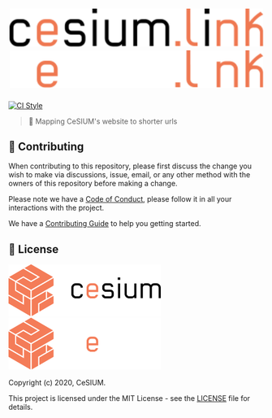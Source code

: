 [contributing]: CONTRIBUTING.md
[code_of_conduct]: CODE_OF_CONDUCT.md
[license]: LICENSE.txt
[ci-style-status]: https://github.com/cesium/cesium.link/actions/workflows/style.yml/badge.svg
[ci-style-workflow]: https://github.com/cesium/cesium.link/actions/workflows/style.yml

<h1 align="center">
  <img src=".github/brand/cesium-link-DARK.svg#gh-light-mode-only" width="500">
  <img src=".github/brand/cesium-link-LIGHT.svg#gh-dark-mode-only" width="500">
</h1>

[![CI Style][ci-style-status]][ci-style-workflow]

> :link: Mapping CeSIUM's website to shorter urls

## 🤝 Contributing

When contributing to this repository, please first discuss the change you wish
to make via discussions, issue, email, or any other method with the owners of
this repository before making a change.

Please note we have a [Code of Conduct][code_of_conduct], please follow it
in all your interactions with the project.

We have a [Contributing Guide][contributing] to help you getting started.

## 📝 License

<img src=".github/brand/cesium-DARK.svg#gh-light-mode-only" width="300">
<img src=".github/brand/cesium-LIGHT.svg#gh-dark-mode-only" width="300">

Copyright (c) 2020, CeSIUM.

This project is licensed under the MIT License - see the [LICENSE][license]
file for details.
